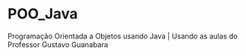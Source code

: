 # POO_Java
Programação Orientada a Objetos usando Java | Usando as aulas do Professor Gustavo Guanabara
